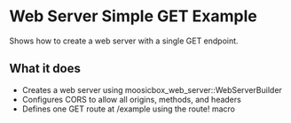 # Web Server Simple GET Example

Shows how to create a web server with a single GET endpoint.

## What it does

- Creates a web server using moosicbox_web_server::WebServerBuilder
- Configures CORS to allow all origins, methods, and headers
- Defines one GET route at /example using the route! macro
